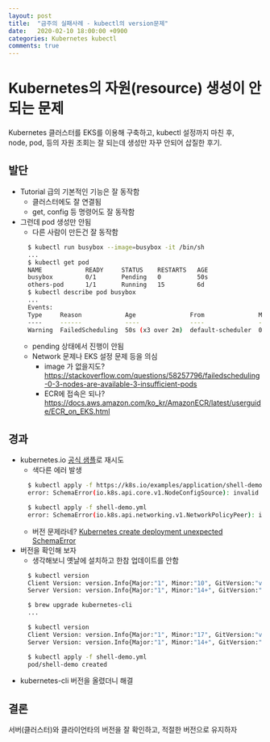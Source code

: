 ```yaml
---
layout: post
title:  "금주의 실패사례 - kubectl의 version문제"
date:   2020-02-10 18:00:00 +0900
categories: Kubernetes kubectl
comments: true
---
```

# Kubernetes의 자원(resource) 생성이 안되는 문제
Kubernetes 클러스터를 EKS를 이용해 구축하고, kubectl 설정까지 마친 후,  
node, pod, 등의 자원 조회는 잘 되는데 생성만 자꾸 안되어 삽질한 후기. 

## 발단
* Tutorial 급의 기본적인 기능은 잘 동작함
  + 클러스터에도 잘 연결됨
  + get, config 등 명령어도 잘 동작함
* 그런데 pod 생성만 안됨
  + 다른 사람이 만든건 잘 동작함
  ~~~ sh
    $ kubectl run busybox --image=busybox -it /bin/sh
    ...
    $ kubectl get pod
    NAME            READY     STATUS    RESTARTS   AGE
    busybox         0/1       Pending   0          50s
    others-pod      1/1       Running   15         6d
    $ kubectl describe pod busybox
    ...
    Events:
    Type     Reason            Age               From               Message
    ----     ------            ----              ----               -------
    Warning  FailedScheduling  50s (x3 over 2m)  default-scheduler  0/1 nodes are available: 1 Insufficient pods.
  ~~~
  + pending 상태에서 진행이 안됨
  + Network 문제나 EKS 설정 문제 등을 의심
    - image 가 없을지도? https://stackoverflow.com/questions/58257796/failedscheduling-0-3-nodes-are-available-3-insufficient-pods
    - ECR에 접속은 되나? https://docs.aws.amazon.com/ko_kr/AmazonECR/latest/userguide/ECR_on_EKS.html

## 경과
* kubernetes.io [공식 샘플](https://kubernetes.io/docs/tasks/debug-application-cluster/get-shell-running-container/)로 재시도
  + 색다른 에러 발생
  ~~~ sh
    $ kubectl apply -f https://k8s.io/examples/application/shell-demo.yaml
    error: SchemaError(io.k8s.api.core.v1.NodeConfigSource): invalid object doesn\'t have additional properties

    $ kubectl apply -f shell-demo.yml
    error: SchemaError(io.k8s.api.networking.v1.NetworkPolicyPeer): invalid object doesn\'t have additional properties
  ~~~
  + 버전 문제라네? [Kubernetes create deployment unexpected SchemaError](https://stackoverflow.com/questions/55417410/kubernetes-create-deployment-unexpected-schemaerror)
* 버전을 확인해 보자
  + 생각해보니 옛날에 설치하고 한참 업데이트를 안함
  ~~~ sh
    $ kubectl version
    Client Version: version.Info{Major:"1", Minor:"10", GitVersion:"v1.10.5", GitCommit:"32ac1c9073b132b8ba18aa830f46b77dcceb0723", GitTreeState:"clean", BuildDate:"2018-06-22T05:40:13Z", GoVersion:"go1.9.7", Compiler:"gc", Platform:"darwin/amd64"}
    Server Version: version.Info{Major:"1", Minor:"14+", GitVersion:"v1.14.9-eks-c0eccc", GitCommit:"c0eccca51d7500bb03b2f163dd8d534ffeb2f7a2", GitTreeState:"clean", BuildDate:"2019-12-22T23:14:11Z", GoVersion:"go1.12.12", Compiler:"gc", Platform:"linux/amd64"}

    $ brew upgrade kubernetes-cli
    ...

    $ kubectl version
    Client Version: version.Info{Major:"1", Minor:"17", GitVersion:"v1.17.2", GitCommit:"59603c6e503c87169aea6106f57b9f242f64df89", GitTreeState:"clean", BuildDate:"2020-01-23T14:21:54Z", GoVersion:"go1.13.6", Compiler:"gc", Platform:"darwin/amd64"}
    Server Version: version.Info{Major:"1", Minor:"14+", GitVersion:"v1.14.9-eks-c0eccc", GitCommit:"c0eccca51d7500bb03b2f163dd8d534ffeb2f7a2", GitTreeState:"clean", BuildDate:"2019-12-22T23:14:11Z", GoVersion:"go1.12.12", Compiler:"gc", Platform:"linux/amd64"}

    $ kubectl apply -f shell-demo.yml
    pod/shell-demo created
  ~~~
* kubernetes-cli 버전을 올렸더니 해결

## 결론
서버(클러스터)와 클라이언타의 버전을 잘 확인하고, 적절한 버전으로 유지하자